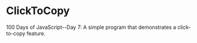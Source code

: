 # ClickToCopy
100 Days of JavaScript--Day 7: A simple program that demonstrates a click-to-copy feature.
